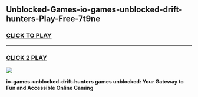 
## Unblocked-Games-io-games-unblocked-drift-hunters-Play-Free-7t9ne
<h3>
<a href="https://premium76.site?title=io-games-unblocked-drift-hunters&ref=20M">CLICK TO PLAY</a></h3>
<hr>

<h3>
<a href="https://premium76.site?title=io-games-unblocked-drift-hunters&ref=20M">CLICK 2 PLAY</a>
  
</h3>

<a href="https://premium76.site?title=io-games-unblocked-drift-hunters&ref=19M"><img src="https://clearcache.store/games.png"></a>


**io-games-unblocked-drift-hunters games unblocked: Your Gateway to Fun and Accessible Online Gaming**
